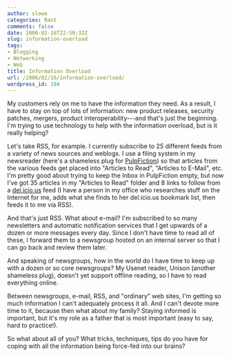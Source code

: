 ```yaml
---
author: slowe
categories: Rant
comments: false
date: 2006-02-16T22:59:33Z
slug: information-overload
tags:
- Blogging
- Networking
- Web
title: Information Overload
url: /2006/02/16/information-overload/
wordpress_id: 184
---
```


My customers rely on me to have the information they need. As a result, I have to stay on top of lots of information: new product releases, security patches, mergers, product interoperability---and that's just the beginning. I'm trying to use technology to help with the information overload, but is it really helping?

Let's take RSS, for example. I currently subscribe to 25 different feeds from a variety of news sources and weblogs. I use a filing system in my newsreader (here's a shameless plug for [PulpFiction](http://freshsqueeze.com/products/pulpfiction/)) so that articles from the various feeds get placed into "Articles to Read", "Articles to E-Mail", etc. I'm pretty good about trying to keep the Inbox in PulpFiction empty, but now I've got 35 articles in my "Articles to Read" folder and 8 links to follow from a [del.icio.us](http://del.icio.us/) feed (I have a person in my office who researches stuff on the Internet for me, adds what she finds to her del.icio.us bookmark list, then feeds it to me via RSS).

And that's just RSS. What about e-mail? I'm subscribed to so many newsletters and automatic notification services that I get upwards of a dozen or more messages every day. Since I don't have time to read all of these, I forward them to a newsgroup hosted on an internal server so that I can go back and review them later.

And speaking of newsgroups, how in the world do I have time to keep up with a dozen or so core newsgroups? My Usenet reader, Unison (another shameless plug), doesn't yet support offline reading, so I have to read everything online.

Between newsgroups, e-mail, RSS, and "ordinary" web sites, I'm getting so much information I can't adequately process it all. And I can't devote more time to it, because then what about my family? Staying informed is important, but it's my role as a father that is most important (easy to say, hard to practice!).

So what about all of you? What tricks, techniques, tips do you have for coping with all the information being force-fed into our brains?
